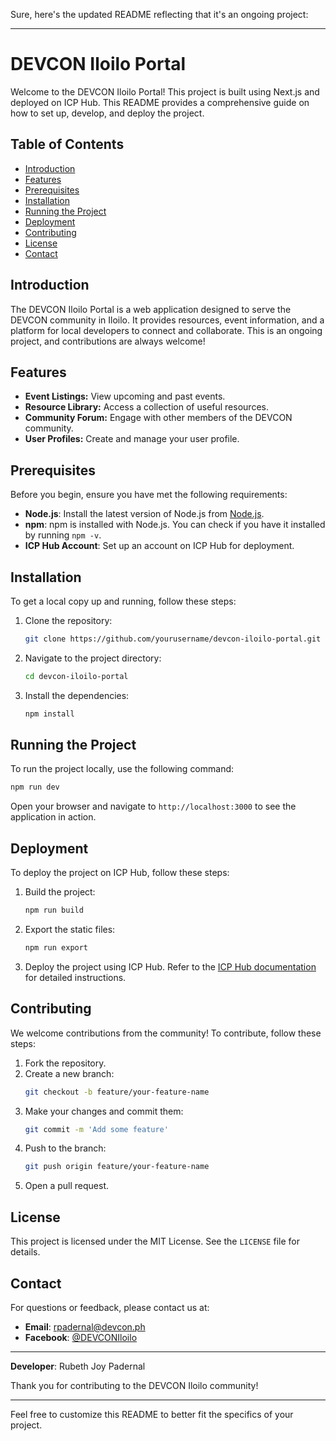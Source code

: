 Sure, here's the updated README reflecting that it's an ongoing project:

---

# DEVCON Iloilo Portal

Welcome to the DEVCON Iloilo Portal! This project is built using Next.js and deployed on ICP Hub. This README provides a comprehensive guide on how to set up, develop, and deploy the project.

## Table of Contents

- [Introduction](#introduction)
- [Features](#features)
- [Prerequisites](#prerequisites)
- [Installation](#installation)
- [Running the Project](#running-the-project)
- [Deployment](#deployment)
- [Contributing](#contributing)
- [License](#license)
- [Contact](#contact)

## Introduction

The DEVCON Iloilo Portal is a web application designed to serve the DEVCON community in Iloilo. It provides resources, event information, and a platform for local developers to connect and collaborate. This is an ongoing project, and contributions are always welcome!

## Features

- **Event Listings:** View upcoming and past events.
- **Resource Library:** Access a collection of useful resources.
- **Community Forum:** Engage with other members of the DEVCON community.
- **User Profiles:** Create and manage your user profile.

## Prerequisites

Before you begin, ensure you have met the following requirements:

- **Node.js**: Install the latest version of Node.js from [Node.js](https://nodejs.org/).
- **npm**: npm is installed with Node.js. You can check if you have it installed by running `npm -v`.
- **ICP Hub Account**: Set up an account on ICP Hub for deployment.

## Installation

To get a local copy up and running, follow these steps:

1. Clone the repository:

   ```bash
   git clone https://github.com/yourusername/devcon-iloilo-portal.git
   ```

2. Navigate to the project directory:

   ```bash
   cd devcon-iloilo-portal
   ```

3. Install the dependencies:
   ```bash
   npm install
   ```

## Running the Project

To run the project locally, use the following command:

```bash
npm run dev
```

Open your browser and navigate to `http://localhost:3000` to see the application in action.

## Deployment

To deploy the project on ICP Hub, follow these steps:

1. Build the project:

   ```bash
   npm run build
   ```

2. Export the static files:

   ```bash
   npm run export
   ```

3. Deploy the project using ICP Hub. Refer to the [ICP Hub documentation](https://docs.icp-hub.com/) for detailed instructions.

## Contributing

We welcome contributions from the community! To contribute, follow these steps:

1. Fork the repository.
2. Create a new branch:
   ```bash
   git checkout -b feature/your-feature-name
   ```
3. Make your changes and commit them:
   ```bash
   git commit -m 'Add some feature'
   ```
4. Push to the branch:
   ```bash
   git push origin feature/your-feature-name
   ```
5. Open a pull request.

## License

This project is licensed under the MIT License. See the `LICENSE` file for details.

## Contact

For questions or feedback, please contact us at:

- **Email**: rpadernal@devcon.ph
- **Facebook**: [@DEVCONIloilo](https://facebook.com/DEVCONIloilo)

---

**Developer**: Rubeth Joy Padernal

Thank you for contributing to the DEVCON Iloilo community!

---

Feel free to customize this README to better fit the specifics of your project.
